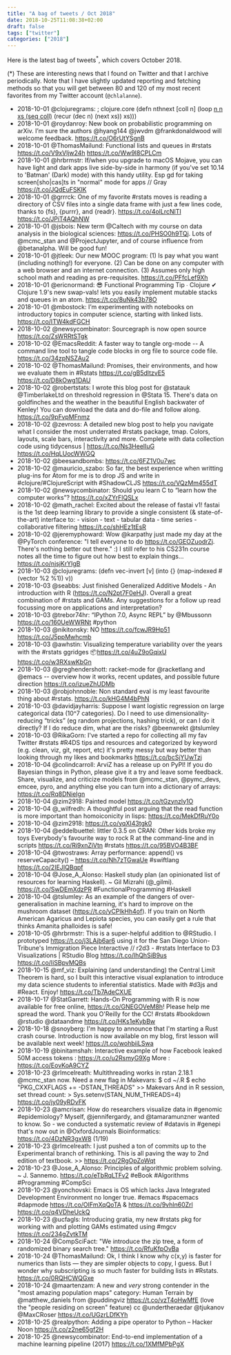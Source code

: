 ```yaml
---
title: "A bag of tweets / Oct 2018"
date: 2018-10-25T11:08:38+02:00
draft: false
tags: ["twitter"]
categories: ["2018"]
---
```


Here is the latest bag of tweets<sup>\*</sup>, which covers October 2018.

<!--more-->

(\*) These are interesting news that I found on Twitter and that I archive periodically. Note that I have slightly updated reporting and fetching methods so that you will get between 80 and 120 of my most recent favorites from my Twitter account (`@chlalanne`).

- 2018-10-01 @clojuregrams: ; clojure.core (defn nthnext [coll n] (loop [n n xs (seq coll)](if "and xs (pos? n") (recur (dec n) (next xs)) xs)))
- 2018-10-01 @roydanroy: New book on probabilistic programming on arXiv. I’m sure the authors @hyang144 @jwvdm @frankdonaldwood will welcome feedback. https://t.co/O6rUtYSgnB
- 2018-10-01 @ThomasMailund: Functional lists and queues in #rstats https://t.co/V9xVljw24h https://t.co/Ww9I8CPLCm
- 2018-10-01 @hrbrmstr: If/when you upgrade to macOS Mojave, you can have light and dark apps live side-by-side in harmony (if you've set 10.14 to 'Batman' (Dark) mode) with this handy utility. Esp gd for taking screen[sho|cas]ts in "normal" mode for apps // Gray https://t.co/JQdEuFSKlK
- 2018-10-01 @grrrck: One of my favorite #rstats moves is reading a directory of CSV files into a single data frame with just a few lines code, thanks to {fs}, {purrr}, and {readr}. https://t.co/4olLrcNlTI https://t.co/JPiT4AQhNW
- 2018-10-01 @jsbois: New term @Caltech with my course on data analysis in the biological sciences: https://t.co/PHSO0h9TQj. Lots of @mcmc_stan and @ProjectJupyter, and of course influence from @betanalpha. Will be good fun!
- 2018-10-01 @jtleek: Our new MOOC program: (1) Is pay what you want (including nothing!) for everyone. (2) Can be done on any computer with a web browser and an internet connection. (3) Assumes only high school math and reading as pre-requisites. https://t.co/PFfcLef9Xh
- 2018-10-01 @ericnormand: 😎 Functional Programming Tip ∙ Clojure ✔︎ Clojure 1.9's new swap-vals! lets you easily implement mutable stacks and queues in an atom. https://t.co/8uNk43b78O
- 2018-10-01 @mbostock: I’m experimenting with notebooks on introductory topics in computer science, starting with linked lists. https://t.co/ITW4kdFGCH
- 2018-10-02 @newsycombinator: Sourcegraph is now open source https://t.co/ZsWRRtSTgk
- 2018-10-02 @EmacsReddit: A faster way to tangle org-mode -- A command line tool to tangle code blocks in org file to source code file. https://t.co/34zpNSZAu2
- 2018-10-02 @ThomasMailund: Promises, their environments, and how we evaluate them in #Rstats https://t.co/gB5dltzvE5 https://t.co/D8kOwg1DAU
- 2018-10-02 @robertstats: I wrote this blog post for @statauk @TimberlakeLtd on threshold regression in @Stata 15. There's data on goldfinches and the weather in the beautiful English backwater of Kenley! You can download the data and do-file and follow along. https://t.co/9pFvpMFnmz
- 2018-10-02 @zevross: A detailed new blog post to help you navigate what I consider the most underrated #rstats package, tmap. Colors, layouts, scale bars, interactivity and more. Complete with data collection code using tidycensus | https://t.co/Ns3HeelIuG https://t.co/HqLUocWWGQ
- 2018-10-02 @beesandbombs: https://t.co/6FZ1V0u7wc
- 2018-10-02 @mauricio_szabo: So far, the best experience when writting plug-ins for Atom for me is to drop JS and write in #clojure/#ClojureScript with #ShadowCLJS https://t.co/VQzMm455dT
- 2018-10-02 @newsycombinator: Should you learn C to “learn how the computer works”? https://t.co/xZYrFlQSLx
- 2018-10-02 @math_rachel: Excited about the release of fastai v1! fastai is the 1st deep learning library to provide a single consistent (&amp; state-of-the-art) interface to: - vision - text - tabular data - time series - collaborative filtering https://t.co/shHEz1tEsR
- 2018-10-02 @jeremyphoward: Wow @karpathy just made my day at the @PyTorch conference: "I tell everyone to do https://t.co/GEOZuodrZj. There's nothing better out there." :) I still refer to his CS231n course notes all the time to figure out how best to explain things... https://t.co/njsjKrYIgB
- 2018-10-03 @clojuregrams: (defn vec-invert [v] (into {} (map-indexed #(vector %2 %1)) v))
- 2018-10-03 @seabbs: Just finished Generalized Additive Models - An introduction with R (https://t.co/N2pt7F0eHJ). Overall a great combination of #rstats and GAMs. Any suggestions for a follow up read focussing more on applications and interpretation?
- 2018-10-03 @trebor74hr: “IPython 7.0, Async REPL” by @Mbussonn https://t.co/160UeWWRNt #python
- 2018-10-03 @nikitonsky: NO https://t.co/fcwJR9Hp51 https://t.co/J5ppMwhcmb
- 2018-10-03 @awhstin: Visualizing temperature variability over the years with the #rstats ggridges 📦https://t.co/4uZ9oGqixU https://t.co/w3RXswKbGn
- 2018-10-03 @greghendershott: racket-mode for @racketlang and @emacs -- overview how it works, recent updates, and possible future direction https://t.co/izueZhUDMb
- 2018-10-03 @robjohnnoble: Non standard eval is my least favourite thing about #rstats. https://t.co/kHG4M4bPhN
- 2018-10-03 @davidjayharris: Suppose I want logistic regression on large categorical data (10^7 categories). Do I need to use dimensionality-reducing “tricks” (eg random projections, hashing trick), or can I do it directly? If I do reduce dim, what are the risks? @beenwrekt @tslumley
- 2018-10-03 @RikaGorn: I've started a repo for collecting all my fav Twitter #rstats #R4DS tips and resources and categorized by keyword (e.g. clean, viz, git, report, etc) it's pretty messy but way better than looking through my likes and bookmarks https://t.co/bcSjYUwTzj
- 2018-10-04 @colindcarroll: ArviZ has a release up on PyPI! If you do Bayesian things in Python, please give it a try and leave some feedback. Share, visualize, and criticize models from @mcmc_stan, @pymc_devs, emcee, pyro, and anything else you can turn into a dictionary of arrays: https://t.co/Rq8DNieIgn
- 2018-10-04 @zim2918: Painted model https://t.co/tGzynzly1O
- 2018-10-04 @\_wilfredh: A thoughtful post arguing that the read function is more important than homoiconicity in lisps: https://t.co/MekDfRuY0o
- 2018-10-04 @zim2918: https://t.co/yqXI43tgk0
- 2018-10-04 @eddelbuettel: littler 0.3.5 on CRAN: Other kids broke my toys Everybody's favourite way to rock R at the command-line and in scripts https://t.co/Ri9xnZiVtn #rstats https://t.co/95BVO4B3BF
- 2018-10-04 @twostraws: Array performance: append() vs reserveCapacity() – https://t.co/Nh7zTGwaUe #swiftlang https://t.co/2IEJIQBqpf
- 2018-10-04 @Jose_A_Alonso: Haskell study plan (an opinionated list of resources for learning Haskell). ~ Gil Mizrahi (@\_gilmi). https://t.co/SwDEmXdzPR #FunctionalProgramming #Haskell
- 2018-10-04 @tslumley: As an example of the dangers of over-generalisation in machine learning, it's hard to improve on the mushroom dataset (https://t.co/yCPlkHh4of). If you train on North American Agaricus and Lepiota species, you can easily get a rule that thinks Amanita phalloides is safe!
- 2018-10-05 @hrbrmstr: This is a super-helpful addition to @RStudio. I prototyped https://t.co/j3LAjb6ar6 using it for the San Diego Union-Tribune's Immigration Piece Interactive // r2d3 - #rstats Interface to D3 Visualizations | RStudio Blog https://t.co/lhQhSiB9us https://t.co/IiSBpvMQBs
- 2018-10-15 @mf_viz: Explaining (and understanding) the Central Limit Theorem is hard, so I built this interactive visual explanation to introduce my data science students to inferential statistics. Made with #d3js and #React. Enjoy! https://t.co/Tb7AdeCXUE
- 2018-10-17 @StatGarrett: Hands-On Programming with R is now available for free online, https://t.co/GNEGOVeM8h! Please help me spread the word. Thank you O'Reilly for the CC! #rstats #bookdown @rstudio @dataandme https://t.co/HKs1eKybBw
- 2018-10-18 @snoyberg: I'm happy to announce that I'm starting a Rust crash course. Introduction is now available on my blog, first lesson will be available next week! https://t.co/wohbiiLSwa
- 2018-10-19 @binitamshah: Interactive example of how Facebook leaked 50M access tokens : https://t.co/u2RsmyG9Xg More : https://t.co/EovKoA9CYZ
- 2018-10-23 @rlmcelreath: Multithreading works in rstan 2.18.1 @mcmc_stan now. Need a new flag in Makevars: $ cd ~/.R $ echo "PKG_CXXFLAGS += -DSTAN_THREADS" &gt;&gt; Makevars And in R session, set thread count: &gt; Sys.setenv(STAN_NUM_THREADS=4) https://t.co/jy09yRDvFK
- 2018-10-23 @amcrisan: How do researchers visualize data in #genomic #epidemiology? Myself, @jennifergardy, and @tamaramunzner wanted to know. So - we conducted a systematic review of #datavis in #genepi that's now out in @OxfordJournals Bioinformatics: https://t.co/4DzNR3gxW8 (1/19)
- 2018-10-23 @rlmcelreath: I just pushed a ton of commits up to the Experimental branch of rethinking. This is all paving the way to 2nd edition of textbook. &gt;&gt; https://t.co/2RgOpZoWqt
- 2018-10-23 @Jose_A_Alonso: Principles of algorithmic problem solving. ~ J. Sannemo. https://t.co/eTbRqLTFv2 #eBook #Algorithms #Programming #CompSci
- 2018-10-23 @yonchovski: Emacs is OS which lacks Java Integrated Development Environment no longer true. #emacs #spacemacs #dapmode https://t.co/OIFmXqQoTA &amp; https://t.co/9vhln60Zrl https://t.co/q4VDheUckQ
- 2018-10-23 @ucfagls: Introducing gratia, my new #rstats pkg for working with and plotting GAMs estimated using #mgcv https://t.co/234gZvtkTM
- 2018-10-24 @CompSciFact: "We introduce the zip tree, a form of randomized binary search tree." https://t.co/RfuKfpOvBa
- 2018-10-24 @ThomasMailund: Ok, I think I know why c(x,y) is faster for numerics than lists — they are simpler objects to copy, I guess. But I wonder why subscripting is so much faster for building lists in #Rstats. https://t.co/0RQHCWQGxe
- 2018-10-24 @maartenzam: A new and _very_ strong contender in the "most amazing population maps" category: Human Terrain by @matthew_daniels from @puddingviz https://t.co/vzT4oHwMfE (love the "people residing on screen" feature) cc @undertheraedar @tjukanov @MaxCRoser https://t.co/UGzrLDfKYh
- 2018-10-25 @realpython: Adding a pipe operator to Python – Hacker Noon https://t.co/z2ne65gf2H
- 2018-10-25 @newsycombinator: End-to-end implementation of a machine learning pipeline (2017) https://t.co/1XMfMPbPgX
